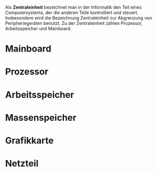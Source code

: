 Als **Zentraleinheit** bezeichnet man in der Informatik den Teil eines Computersystems, der die anderen Teile kontrolliert und steuert. Insbesondere wird die Bezeichnung Zentraleinheit zur Abgrenzung von Peripheriegeräten benutzt. Zu der Zentraleinheit zählen Prozessor, Arbeitsspeicher und Mainboard.

# Mainboard

# Prozessor

# Arbeitsspeicher

# Massenspeicher

# Grafikkarte

# Netzteil
